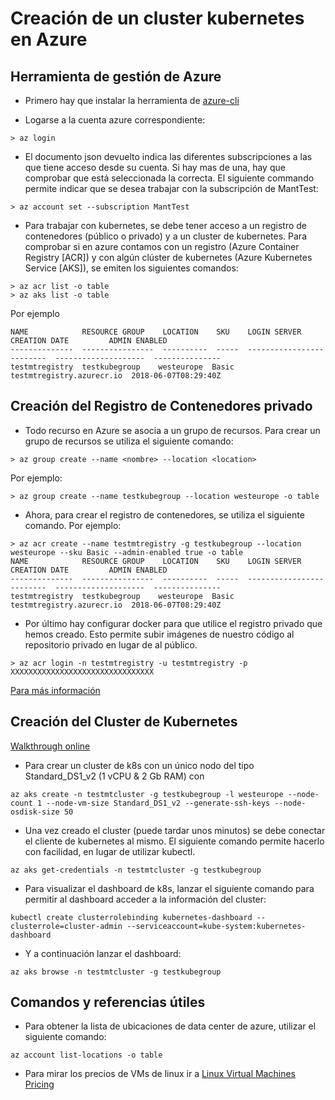 # Creación de un cluster kubernetes en Azure

## Herramienta de gestión de Azure

* Primero hay que instalar la herramienta de [azure-cli](https://docs.microsoft.com/en-us/cli/azure/install-azure-cli?view=azure-cli-latest)

* Logarse a la cuenta azure correspondiente:
```
> az login
```

* El documento json devuelto indica las diferentes subscripciones a las que tiene acceso desde su cuenta. Si hay mas de una, hay que comprobar que está seleccionada la correcta. El siguiente commando permite indicar que se desea trabajar con la subscripción de MantTest:
```
> az account set --subscription MantTest
```

* Para trabajar con kubernetes, se debe tener acceso a un registro de contenedores (público o privado) y a un cluster de kubernetes. Para comprobar si en azure contamos con un registro (Azure Container Registry [ACR]) y con algún clúster de kubernetes (Azure Kubernetes Service [AKS]), se emiten los siguientes comandos:
```
> az acr list -o table
> az aks list -o table
```
Por ejemplo
```
NAME            RESOURCE GROUP    LOCATION    SKU    LOGIN SERVER               CREATION DATE         ADMIN ENABLED
--------------  ----------------  ----------  -----  -------------------------  --------------------  ---------------
testmtregistry  testkubegroup    westeurope  Basic  testmtregistry.azurecr.io  2018-06-07T08:29:40Z
```

## Creación del Registro de Contenedores privado

* Todo recurso en Azure se asocia a un grupo de recursos. Para crear un grupo de recursos se utiliza el siguiente comando:
```
> az group create --name <nombre> --location <location>
```
Por ejemplo:
```
> az group create --name testkubegroup --location westeurope -o table
```

* Ahora, para crear el registro de contenedores, se utiliza el siguiente comando. Por ejemplo:
```
> az acr create --name testmtregistry -g testkubegroup --location westeurope --sku Basic --admin-enabled true -o table
NAME            RESOURCE GROUP    LOCATION    SKU    LOGIN SERVER               CREATION DATE         ADMIN ENABLED
--------------  ----------------  ----------  -----  -------------------------  --------------------  ---------------
testmtregistry  testkubegroup    westeurope  Basic  testmtregistry.azurecr.io  2018-06-07T08:29:40Z
```

* Por último hay configurar docker para que utilice el registro privado que hemos creado. Esto permite subir imágenes de nuestro código al repositorio privado en lugar de al público.
```
> az acr login -n testmtregistry -u testmtregistry -p XXXXXXXXXXXXXXXXXXXXXXXXXXXXXXXX
```

[Para más información](https://docs.microsoft.com/en-us/azure/container-registry/container-registry-get-started-azure-cli)

## Creación del Cluster de Kubernetes

[Walkthrough online](https://docs.microsoft.com/en-us/azure/aks/kubernetes-walkthrough)

* Para crear un cluster de k8s con un único nodo del tipo Standard_DS1_v2 (1 vCPU & 2 Gb RAM) con
```
az aks create -n testmtcluster -g testkubegroup -l westeurope --node-count 1 --node-vm-size Standard_DS1_v2 --generate-ssh-keys --node-osdisk-size 50
```

* Una vez creado el cluster (puede tardar unos minutos) se debe conectar el cliente de kubernetes al mismo. El siguiente comando permite hacerlo con facilidad, en lugar de utilizar kubectl.
```
az aks get-credentials -n testmtcluster -g testkubegroup
```

* Para visualizar el dashboard de k8s, lanzar el siguiente comando para permitir al dashboard acceder a la información del cluster:
```
kubectl create clusterrolebinding kubernetes-dashboard --clusterrole=cluster-admin --serviceaccount=kube-system:kubernetes-dashboard
```
* Y a continuación lanzar el dashboard:
```
az aks browse -n testmtcluster -g testkubegroup
```

## Comandos y referencias útiles

* Para obtener la lista de ubicaciones de data center de azure, utilizar el siguiente comando:
```
az account list-locations -o table
```

* Para mirar los precios de VMs de linux ir a [Linux Virtual Machines Pricing](https://azure.microsoft.com/en-us/pricing/details/virtual-machines/linux/)